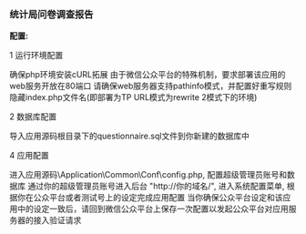 ###   统计局问卷调查报告






**配置:**

1  运行环境配置

确保php环境安装cURL拓展
由于微信公众平台的特殊机制，要求部署该应用的web服务开放在80端口
请确保web服务器支持pathinfo模式，并配置好重写规则隐藏index.php文件名(即部署为TP URL模式为rewrite 2模式下的环境)

2 数据库配置

导入应用源码根目录下的questionnaire.sql文件到你新建的数据库中

4 应用配置

进入应用源码\Application\Common\Conf\config.php, 配置超级管理员账号和数据库
通过你的超级管理员账号进入后台 "http://你的域名/", 进入系统配置菜单, 根据你在公众平台或者测试号上的设定完成应用配置
当你确保公众平台设定和该应用中的设定一致后，请回到微信公众平台上保存一次配置以发起公众平台对应用服务器的接入验证请求


